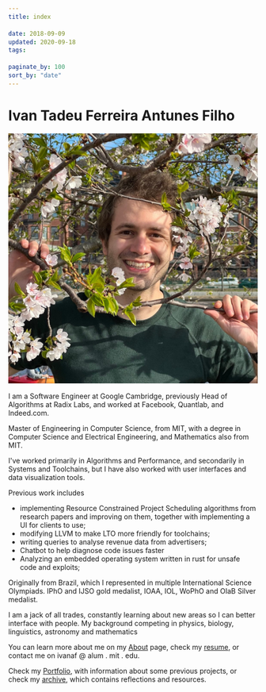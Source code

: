 ```yaml
---
title: index

date: 2018-09-09
updated: 2020-09-18
tags:

paginate_by: 100
sort_by: "date"
---
```

<div class="c index-intro">

# Ivan Tadeu Ferreira Antunes Filho
![IMG_2359~2](jpg/IMG_2359~2.jpg)

</div>

I am a Software Engineer at Google Cambridge, previously Head of Algorithms at Radix Labs, and worked at Facebook, Quantlab, and Indeed.com.  

Master of Engineering in Computer Science, from MIT, with a degree in Computer Science and Electrical Engineering, and Mathematics also from MIT. 

I've worked primarily in Algorithms and Performance, and secondarily in Systems and Toolchains, but I have also worked with user interfaces and data visualization tools. 

Previous work includes 
- implementing Resource Constrained Project Scheduling algorithms from research papers and improving on them, together with implementing a UI for clients to use; 
- modifying LLVM to make LTO more friendly for toolchains; 
- writing queries to analyse revenue data from advertisers;
- Chatbot to help diagnose code issues faster
- Analyzing an embedded operating system written in rust for unsafe code and exploits;

Originally from Brazil, which I represented in multiple International Science Olympiads. IPhO and IJSO gold medalist, IOAA, IOL, WoPhO and OIaB Silver medalist. 

I am a jack of all trades, constantly learning about new areas so I can better interface with people. My background competing in physics, biology, linguistics, astronomy and mathematics 

You can learn more about me on my [About](about.md) page, check my [resume](resume.md), or  contact me on ivanaf @ alum . mit . edu.

Check my [Portfolio](portfolio.md), with information about some previous projects, or check my [archive](archive/_index.md),  which contains reflections and resources.



